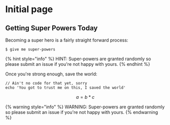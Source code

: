 # Initial page

## Getting Super Powers Today

Becoming a super hero is a fairly straight forward process:

```
$ give me super-powers
```

{% hint style="info" %}
 HINT: Super-powers are granted randomly so please submit an issue if you're not happy with yours.
{% endhint %}

Once you're strong enough, save the world:

```
// Ain't no code for that yet, sorry
echo 'You got to trust me on this, I saved the world'
```

$$
a = b * c
$$

{% warning style="info" %}
 WARNING: Super-powers are granted randomly so please submit an issue if you're not happy with yours.
{% endwarning %}
